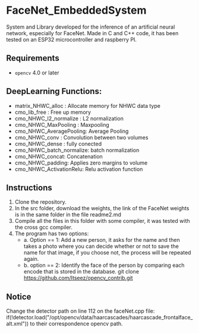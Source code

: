 # FaceNet_EmbeddedSystem
System and Library developed for the inference of an artificial neural network, especially for FaceNet. Made in C and C++ code, it has been tested on an ESP32 microcontroller and raspberry PI.

## Requirements
* `opencv` 4.0 or later
## DeepLearning Functions:

* matrix_NHWC_alloc : Allocate memory for NHWC data type
* cmo_lib_free : Free up memory
* cmo_NHWC_l2_normalize : L2 normalization
* cmo_NHWC_MaxPooling : Maxpooling
* cmo_NHWC_AveragePooling: Average Pooling
* cmo_NHWC_conv :  Convolution between two volumes
* cmo_NHWC_dense : fully conected
* cmo_NHWC_batch_normalize: batch normalization
* cmo_NHWC_concat: Concatenation
* cmo_NHWC_padding: Applies zero margins to volume
* cmo_NHWC_ActivationRelu: Relu activation function


## Instructions
1. Clone the repository.
2. In the src folder, download the weights, the link of the FaceNet weights is in the same folder in the file readme2.md
4. Compile all the files in this folder with some compiler, it was tested with the cross gcc compiler.
5. The program has two options:
   * a. Option == 1: Add a new person, it asks for the name and then takes a photo where you can decide whether or not to save the name for that image, if you choose not, the process will be repeated again.
   * b. option == 2: Identify the face of the person by comparing each encode that is stored in the database.
git clone https://github.com/Itseez/opencv_contrib.git

## Notice
Change the detector path on line 112 on the faceNet.cpp file: if(!detector.load("/opt/opencv/data/haarcascades/haarcascade_frontalface_alt.xml")) to their correspondence opencv path.


